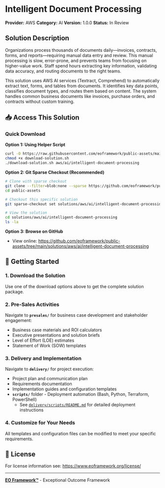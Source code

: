 # Intelligent Document Processing

**Provider:** AWS
**Category:** AI
**Version:** 1.0.0
**Status:** In Review

## Solution Description

Organizations process thousands of documents daily—invoices, contracts, forms, and reports—requiring manual data entry and review. This manual processing is slow, error-prone, and prevents teams from focusing on higher-value work. Staff spend hours extracting key information, validating data accuracy, and routing documents to the right teams.

This solution uses AWS AI services (Textract, Comprehend) to automatically extract text, forms, and tables from documents. It identifies key data points, classifies document types, and routes them based on content. The system handles common business documents like invoices, purchase orders, and contracts without custom training.


## 📥 Access This Solution

### Quick Download

**Option 1: Using Helper Script**
```bash
curl -O https://raw.githubusercontent.com/eoframework/public-assets/main/download-solution.sh
chmod +x download-solution.sh
./download-solution.sh aws/ai/intelligent-document-processing
```

**Option 2: Git Sparse Checkout (Recommended)**
```bash
# Clone with sparse checkout
git clone --filter=blob:none --sparse https://github.com/eoframework/public-assets.git
cd public-assets

# Checkout this specific solution
git sparse-checkout set solutions/aws/ai/intelligent-document-processing

# View the solution
cd solutions/aws/ai/intelligent-document-processing
ls -la
```

**Option 3: Browse on GitHub**
- View online: https://github.com/eoframework/public-assets/tree/main/solutions/aws/ai/intelligent-document-processing

## 🚀 Getting Started

### 1. Download the Solution
Use one of the download options above to get the complete solution package.

### 2. Pre-Sales Activities
Navigate to **`presales/`** for business case development and stakeholder engagement:
- Business case materials and ROI calculators
- Executive presentations and solution briefs
- Level of Effort (LOE) estimates
- Statement of Work (SOW) templates

### 3. Delivery and Implementation
Navigate to **`delivery/`** for project execution:
- Project plan and communication plan
- Requirements documentation
- Implementation guides and configuration templates
- **`scripts/`** folder - Deployment automation (Bash, Python, Terraform, PowerShell)
  - See [`delivery/scripts/README.md`](delivery/scripts/README.md) for detailed deployment instructions

### 4. Customize for Your Needs
All templates and configuration files can be modified to meet your specific requirements.

## 📄 License

For license information see: <a href="https://www.eoframework.org/license/" target="_blank">https://www.eoframework.org/license/</a>

---

**<a href="https://eoframework.org" target="_blank">EO Framework™</a>** - Exceptional Outcome Framework

<!-- Batch workflow test 2025-10-24 -->
